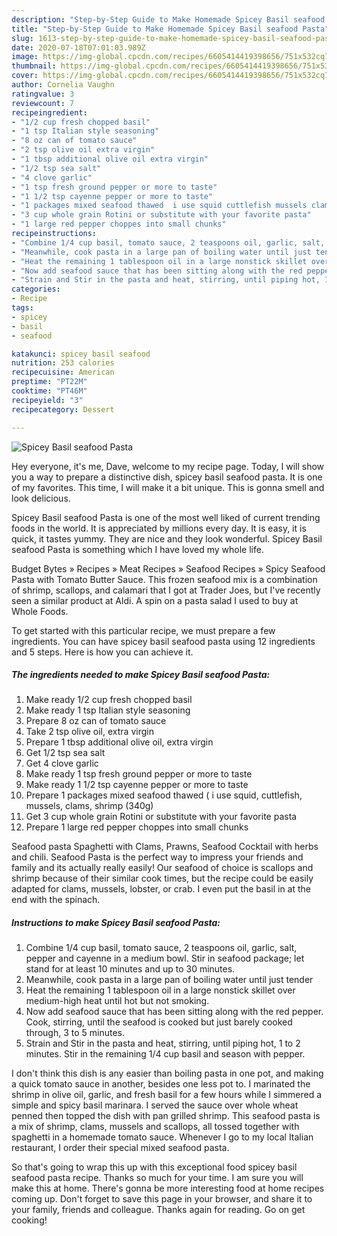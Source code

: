 ```yaml
---
description: "Step-by-Step Guide to Make Homemade Spicey Basil seafood Pasta"
title: "Step-by-Step Guide to Make Homemade Spicey Basil seafood Pasta"
slug: 1613-step-by-step-guide-to-make-homemade-spicey-basil-seafood-pasta
date: 2020-07-18T07:01:03.989Z
image: https://img-global.cpcdn.com/recipes/6605414419398656/751x532cq70/spicey-basil-seafood-pasta-recipe-main-photo.jpg
thumbnail: https://img-global.cpcdn.com/recipes/6605414419398656/751x532cq70/spicey-basil-seafood-pasta-recipe-main-photo.jpg
cover: https://img-global.cpcdn.com/recipes/6605414419398656/751x532cq70/spicey-basil-seafood-pasta-recipe-main-photo.jpg
author: Cornelia Vaughn
ratingvalue: 3
reviewcount: 7
recipeingredient:
- "1/2 cup fresh chopped basil"
- "1 tsp Italian style seasoning"
- "8 oz can of tomato sauce"
- "2 tsp olive oil extra virgin"
- "1 tbsp additional olive oil extra virgin"
- "1/2 tsp sea salt"
- "4 clove garlic"
- "1 tsp fresh ground pepper or more to taste"
- "1 1/2 tsp cayenne pepper or more to taste"
- "1 packages mixed seafood thawed  i use squid cuttlefish mussels clams shrimp 340g"
- "3 cup whole grain Rotini or substitute with your favorite pasta"
- "1 large red pepper choppes into small chunks"
recipeinstructions:
- "Combine 1/4 cup basil, tomato sauce, 2 teaspoons oil, garlic, salt, pepper and cayenne in a medium bowl. Stir in seafood package; let stand for at least 10 minutes and up to 30 minutes."
- "Meanwhile, cook pasta in a large pan of boiling water until just tender"
- "Heat the remaining 1 tablespoon oil in a large nonstick skillet over medium-high heat until hot but not smoking."
- "Now add seafood sauce that has been sitting along with the red pepper. Cook, stirring, until the seafood is cooked but just barely cooked through, 3 to 5 minutes."
- "Strain and Stir in the pasta and heat, stirring, until piping hot, 1 to 2 minutes. Stir in the remaining 1/4 cup basil and season with pepper."
categories:
- Recipe
tags:
- spicey
- basil
- seafood

katakunci: spicey basil seafood 
nutrition: 253 calories
recipecuisine: American
preptime: "PT22M"
cooktime: "PT46M"
recipeyield: "3"
recipecategory: Dessert

---
```



![Spicey Basil seafood Pasta](https://img-global.cpcdn.com/recipes/6605414419398656/751x532cq70/spicey-basil-seafood-pasta-recipe-main-photo.jpg)

Hey everyone, it's me, Dave, welcome to my recipe page. Today, I will show you a way to prepare a distinctive dish, spicey basil seafood pasta. It is one of my favorites. This time, I will make it a bit unique. This is gonna smell and look delicious.

Spicey Basil seafood Pasta is one of the most well liked of current trending foods in the world. It is appreciated by millions every day. It is easy, it is quick, it tastes yummy. They are nice and they look wonderful. Spicey Basil seafood Pasta is something which I have loved my whole life.

Budget Bytes » Recipes » Meat Recipes » Seafood Recipes » Spicy Seafood Pasta with Tomato Butter Sauce. This frozen seafood mix is a combination of shrimp, scallops, and calamari that I got at Trader Joes, but I&#39;ve recently seen a similar product at Aldi. A spin on a pasta salad I used to buy at Whole Foods.


To get started with this particular recipe, we must prepare a few ingredients. You can have spicey basil seafood pasta using 12 ingredients and 5 steps. Here is how you can achieve it.

<!--inarticleads1-->

##### The ingredients needed to make Spicey Basil seafood Pasta:

1. Make ready 1/2 cup fresh chopped basil
1. Make ready 1 tsp Italian style seasoning
1. Prepare 8 oz can of tomato sauce
1. Take 2 tsp olive oil, extra virgin
1. Prepare 1 tbsp additional olive oil, extra virgin
1. Get 1/2 tsp sea salt
1. Get 4 clove garlic
1. Make ready 1 tsp fresh ground pepper or more to taste
1. Make ready 1 1/2 tsp cayenne pepper or more to taste
1. Prepare 1 packages mixed seafood thawed ( i use squid, cuttlefish, mussels, clams, shrimp (340g)
1. Get 3 cup whole grain Rotini or substitute with your favorite pasta
1. Prepare 1 large red pepper choppes into small chunks


Seafood pasta Spaghetti with Clams, Prawns, Seafood Cocktail with herbs and chili. Seafood Pasta is the perfect way to impress your friends and family and its actually really easily! Our seafood of choice is scallops and shrimp because of their similar cook times, but the recipe could be easily adapted for clams, mussels, lobster, or crab. I even put the basil in at the end with the spinach. 

<!--inarticleads2-->

##### Instructions to make Spicey Basil seafood Pasta:

1. Combine 1/4 cup basil, tomato sauce, 2 teaspoons oil, garlic, salt, pepper and cayenne in a medium bowl. Stir in seafood package; let stand for at least 10 minutes and up to 30 minutes.
1. Meanwhile, cook pasta in a large pan of boiling water until just tender
1. Heat the remaining 1 tablespoon oil in a large nonstick skillet over medium-high heat until hot but not smoking.
1. Now add seafood sauce that has been sitting along with the red pepper. Cook, stirring, until the seafood is cooked but just barely cooked through, 3 to 5 minutes.
1. Strain and Stir in the pasta and heat, stirring, until piping hot, 1 to 2 minutes. Stir in the remaining 1/4 cup basil and season with pepper.


I don&#39;t think this dish is any easier than boiling pasta in one pot, and making a quick tomato sauce in another, besides one less pot to. I marinated the shrimp in olive oil, garlic, and fresh basil for a few hours while I simmered a simple and spicy basil marinara. I served the sauce over whole wheat penned then topped the dish with pan grilled shrimp. This seafood pasta is a mix of shrimp, clams, mussels and scallops, all tossed together with spaghetti in a homemade tomato sauce. Whenever I go to my local Italian restaurant, I order their special mixed seafood pasta. 

So that's going to wrap this up with this exceptional food spicey basil seafood pasta recipe. Thanks so much for your time. I am sure you will make this at home. There's gonna be more interesting food at home recipes coming up. Don't forget to save this page in your browser, and share it to your family, friends and colleague. Thanks again for reading. Go on get cooking!
